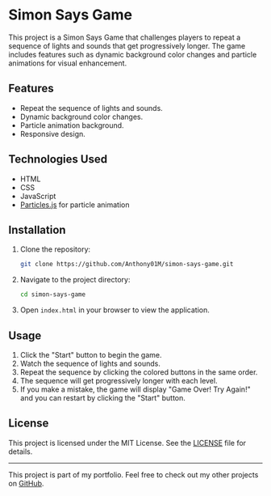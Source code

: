 # Simon Says Game

This project is a Simon Says Game that challenges players to repeat a sequence of lights and sounds that get progressively longer. The game includes features such as dynamic background color changes and particle animations for visual enhancement.

## Features

- Repeat the sequence of lights and sounds.
- Dynamic background color changes.
- Particle animation background.
- Responsive design.

## Technologies Used

- HTML
- CSS
- JavaScript
- [Particles.js](https://vincentgarreau.com/particles.js/) for particle animation

## Installation

1. Clone the repository:
    ```sh
    git clone https://github.com/Anthony01M/simon-says-game.git
    ```
2. Navigate to the project directory:
    ```sh
    cd simon-says-game
    ```
3. Open `index.html` in your browser to view the application.

## Usage

1. Click the "Start" button to begin the game.
2. Watch the sequence of lights and sounds.
3. Repeat the sequence by clicking the colored buttons in the same order.
4. The sequence will get progressively longer with each level.
5. If you make a mistake, the game will display "Game Over! Try Again!" and you can restart by clicking the "Start" button.

## License

This project is licensed under the MIT License. See the [LICENSE](LICENSE) file for details.

---

This project is part of my portfolio. Feel free to check out my other projects on [GitHub](https://github.com/Anthony01M).